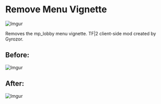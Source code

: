 # Remove Menu Vignette
![Imgur](https://imgur.com/uI6DOZ7)

Removes the mp_lobby menu vignette. TF|2 client-side mod created by Gyrozor.

## Before:
![Imgur](https://imgur.com/eHuFavB)

## After:
![Imgur](https://imgur.com/OutdO16)
